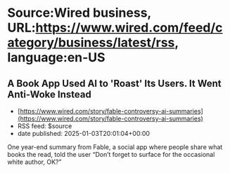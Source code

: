 # Source:Wired business, URL:https://www.wired.com/feed/category/business/latest/rss, language:en-US

## A Book App Used AI to 'Roast' Its Users. It Went Anti-Woke Instead
 - [https://www.wired.com/story/fable-controversy-ai-summaries](https://www.wired.com/story/fable-controversy-ai-summaries)
 - RSS feed: $source
 - date published: 2025-01-03T20:01:04+00:00

One year-end summary from Fable, a social app where people share what books the read, told the user “Don’t forget to surface for the occasional white author, OK?”

